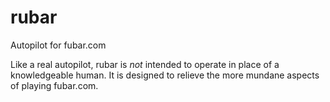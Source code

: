 rubar
=====

Autopilot for fubar.com

Like a real autopilot, rubar is _not_ intended to operate in place of a
knowledgeable human.  It is designed to relieve the more mundane aspects of
playing fubar.com.

